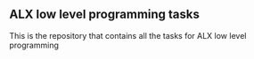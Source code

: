 ## ALX low level programming tasks
This is the repository that contains all the tasks for ALX low level programming 